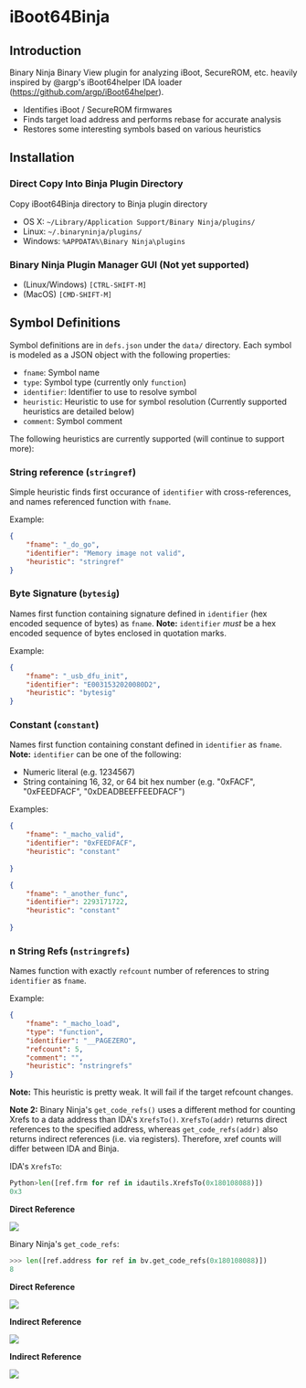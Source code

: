 # iBoot64Binja

## Introduction
Binary Ninja Binary View plugin for analyzing iBoot, SecureROM, etc. heavily inspired by @argp's iBoot64helper IDA loader (https://github.com/argp/iBoot64helper).

- Identifies iBoot / SecureROM firmwares
- Finds target load address and performs rebase for accurate analysis
- Restores some interesting symbols based on various heuristics

## Installation

### Direct Copy Into Binja Plugin Directory

Copy iBoot64Binja directory to Binja plugin directory
- OS X: `~/Library/Application Support/Binary Ninja/plugins/`
- Linux: `~/.binaryninja/plugins/`
- Windows: `%APPDATA%\Binary Ninja\plugins`

### Binary Ninja Plugin Manager GUI (Not yet supported)

- (Linux/Windows) `[CTRL-SHIFT-M]`
- (MacOS) `[CMD-SHIFT-M]`


## Symbol Definitions

Symbol definitions are in `defs.json` under the `data/` directory. Each symbol is modeled as a JSON object with the following properties:

- `fname`: Symbol name
- `type`: Symbol type (currently only `function`)
- `identifier`: Identifier to use to resolve symbol
- `heuristic`: Heuristic to use for symbol resolution (Currently supported heuristics are detailed below)
- `comment`: Symbol comment

The following heuristics are currently supported (will continue to support more):

### String reference (`stringref`)
Simple heuristic finds first occurance of `identifier` with cross-references, and names referenced function with `fname`.

Example:
```json
{
    "fname": "_do_go",
    "identifier": "Memory image not valid",
    "heuristic": "stringref"
}
```

### Byte Signature (`bytesig`)
Names first function containing signature defined in `identifier` (hex encoded sequence of bytes) as `fname`.
**Note:** `identifier` _must_ be a hex encoded sequence of bytes enclosed in quotation marks.

Example:
```json
{
    "fname": "_usb_dfu_init",
    "identifier": "E0031532020080D2",
    "heuristic": "bytesig"
}
```

### Constant (`constant`)
Names first function containing constant defined in `identifier` as `fname`.
**Note:** `identifier` can be one of the following:
- Numeric literal (e.g. 1234567)
- String containing 16, 32, or 64 bit hex number (e.g. "0xFACF", "0xFEEDFACF", "0xDEADBEEFFEEDFACF")

Examples:
```json
{
    "fname": "_macho_valid",
    "identifier": "0xFEEDFACF",
    "heuristic": "constant"
                
}
```
```json
{
    "fname": "_another_func",
    "identifier": 2293171722,
    "heuristic": "constant"
                
}
```

### n String Refs (`nstringrefs`)
Names function with exactly `refcount` number of references to string `identifier` as `fname`.

Example:
```json
{
    "fname": "_macho_load",
    "type": "function",
    "identifier": "__PAGEZERO",
    "refcount": 5,
    "comment": "",
    "heuristic": "nstringrefs"
}
```

**Note:** This heuristic is pretty weak. It will fail if the target refcount changes. 

**Note 2:** Binary Ninja's `get_code_refs()` uses a different method for counting Xrefs to a data address than IDA's `XrefsTo()`. 
`XrefsTo(addr)` returns direct references to the specified address, whereas `get_code_refs(addr)` also returns indirect references (i.e. via registers).
Therefore, xref counts will differ between IDA and Binja.

IDA's `XrefsTo`:

```python
Python>len([ref.frm for ref in idautils.XrefsTo(0x180108088)])
0x3
```

**Direct Reference**

![](https://user-images.githubusercontent.com/6217759/94699047-e8c7e180-0307-11eb-914e-ddae3de0746a.png)


Binary Ninja's `get_code_refs`:

```python
>>> len([ref.address for ref in bv.get_code_refs(0x180108088)])
8
```

**Direct Reference**

![](https://user-images.githubusercontent.com/6217759/94697288-07c57400-0306-11eb-8d38-fb821bd0b779.png)

**Indirect Reference**

![](https://user-images.githubusercontent.com/6217759/94697475-3cd1c680-0306-11eb-83e6-bbaadc19dfd2.png)

**Indirect Reference**

![](https://user-images.githubusercontent.com/6217759/94697741-88847000-0306-11eb-84db-6f0bd3770137.png)



